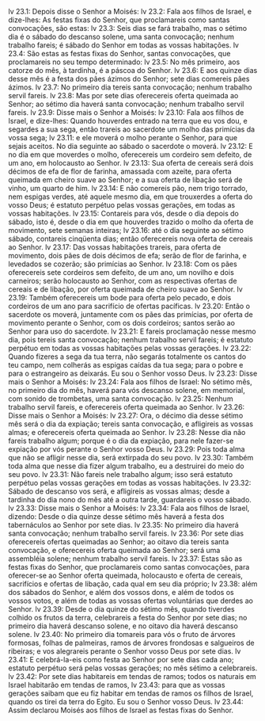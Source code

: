 lv 23.1: Depois disse o Senhor a Moisés:
lv 23.2: Fala aos filhos de Israel, e dize-lhes: As festas fixas do Senhor, que proclamareis como santas convocações, são estas:
lv 23.3: Seis dias se fará trabalho, mas o sétimo dia é o sábado do descanso solene, uma santa convocação; nenhum trabalho fareis; é sábado do Senhor em todas as vossas habitações.
lv 23.4: São estas as festas fixas do Senhor, santas convocações, que proclamareis no seu tempo determinado:
lv 23.5: No mês primeiro, aos catorze do mês, à tardinha, é a páscoa do Senhor.
lv 23.6: E aos quinze dias desse mês é a festa dos pães ázimos do Senhor; sete dias comereis pães ázimos.
lv 23.7: No primeiro dia tereis santa convocação; nenhum trabalho servil fareis.
lv 23.8: Mas por sete dias oferecereis oferta queimada ao Senhor; ao sétimo dia haverá santa convocação; nenhum trabalho servil fareis.
lv 23.9: Disse mais o Senhor a Moisés:
lv 23.10: Fala aos filhos de Israel, e dize-lhes: Quando houverdes entrado na terra que eu vos dou, e segardes a sua sega, então trareis ao sacerdote um molho das primícias da vossa sega;
lv 23.11: e ele moverá o molho perante o Senhor, para que sejais aceitos. No dia seguinte ao sábado o sacerdote o moverá.
lv 23.12: E no dia em que moverdes o molho, oferecereis um cordeiro sem defeito, de um ano, em holocausto ao Senhor.
lv 23.13: Sua oferta de cereais será dois décimos de efa de flor de farinha, amassada com azeite, para oferta queimada em cheiro suave ao Senhor; e a sua oferta de libação será de vinho, um quarto de him.
lv 23.14: E não comereis pão, nem trigo torrado, nem espigas verdes, até aquele mesmo dia, em que trouxerdes a oferta do vosso Deus; é estatuto perpétuo pelas vossas gerações, em todas as vossas habitações.
lv 23.15: Contareis para vós, desde o dia depois do sábado, isto é, desde o dia em que houverdes trazido o molho da oferta de movimento, sete semanas inteiras;
lv 23.16: até o dia seguinte ao sétimo sábado, contareis cinqüenta dias; então oferecereis nova oferta de cereais ao Senhor.
lv 23.17: Das vossas habitações trareis, para oferta de movimento, dois pães de dois décimos de efa; serão de flor de farinha, e levedados se cozerão; são primícias ao Senhor.
lv 23.18: Com os pães oferecereis sete cordeiros sem defeito, de um ano, um novilho e dois carneiros; serão holocausto ao Senhor, com as respectivas ofertas de cereais e de libação, por oferta queimada de cheiro suave ao Senhor.
lv 23.19: Também oferecereis um bode para oferta pelo pecado, e dois cordeiros de um ano para sacrifício de ofertas pacíficas.
lv 23.20: Então o sacerdote os moverá, juntamente com os pães das primícias, por oferta de movimento perante o Senhor, com os dois cordeiros; santos serão ao Senhor para uso do sacerdote.
lv 23.21: E fareis proclamação nesse mesmo dia, pois tereis santa convocação; nenhum trabalho servil fareis; é estatuto perpétuo em todas as vossas habitações pelas vossas gerações.
lv 23.22: Quando fizeres a sega da tua terra, não segarás totalmente os cantos do teu campo, nem colherás as espigas caídas da tua sega; para o pobre e para o estrangeiro as deixarás. Eu sou o Senhor vosso Deus.
lv 23.23: Disse mais o Senhor a Moisés:
lv 23.24: Fala aos filhos de Israel: No sétimo mês, no primeiro dia do mês, haverá para vós descanso solene, em memorial, com sonido de trombetas, uma santa convocação.
lv 23.25: Nenhum trabalho servil fareis, e oferecereis oferta queimada ao Senhor.
lv 23.26: Disse mais o Senhor a Moisés:
lv 23.27: Ora, o décimo dia desse sétimo mês será o dia da expiação; tereis santa convocação, e afligireis as vossas almas; e oferecereis oferta queimada ao Senhor.
lv 23.28: Nesse dia não fareis trabalho algum; porque é o dia da expiação, para nele fazer-se expiação por vós perante o Senhor vosso Deus.
lv 23.29: Pois toda alma que não se afligir nesse dia, será extirpada do seu povo.
lv 23.30: Também toda alma que nesse dia fizer algum trabalho, eu a destruirei do meio do seu povo.
lv 23.31: Não fareis nele trabalho algum; isso será estatuto perpétuo pelas vossas gerações em todas as vossas habitações.
lv 23.32: Sábado de descanso vos será, e afligireis as vossas almas; desde a tardinha do dia nono do mês até a outra tarde, guardareis o vosso sábado.
lv 23.33: Disse mais o Senhor a Moisés:
lv 23.34: Fala aos filhos de Israel, dizendo: Desde o dia quinze desse sétimo mês haverá a festa dos tabernáculos ao Senhor por sete dias.
lv 23.35: No primeiro dia haverá santa convocação; nenhum trabalho servil fareis.
lv 23.36: Por sete dias oferecereis ofertas queimadas ao Senhor; ao oitavo dia tereis santa convocação, e oferecereis oferta queimada ao Senhor; será uma assembléia solene; nenhum trabalho servil fareis.
lv 23.37: Estas são as festas fixas do Senhor, que proclamareis como santas convocações, para oferecer-se ao Senhor oferta queimada, holocausto e oferta de cereais, sacrifícios e ofertas de libação, cada qual em seu dia próprio;
lv 23.38: além dos sábados do Senhor, e além dos vossos dons, e além de todos os vossos votos, e além de todas as vossas ofertas voluntárias que derdes ao Senhor.
lv 23.39: Desde o dia quinze do sétimo mês, quando tiverdes colhido os frutos da terra, celebrareis a festa do Senhor por sete dias; no primeiro dia haverá descanso solene, e no oitavo dia haverá descanso solene.
lv 23.40: No primeiro dia tomareis para vós o fruto de árvores formosas, folhas de palmeiras, ramos de árvores frondosas e salgueiros de ribeiras; e vos alegrareis perante o Senhor vosso Deus por sete dias.
lv 23.41: E celebrá-la-eis como festa ao Senhor por sete dias cada ano; estatuto perpétuo será pelas vossas gerações; no mês sétimo a celebrareis.
lv 23.42: Por sete dias habitareis em tendas de ramos; todos os naturais em Israel habitarão em tendas de ramos,
lv 23.43: para que as vossas gerações saibam que eu fiz habitar em tendas de ramos os filhos de Israel, quando os tirei da terra do Egito. Eu sou o Senhor vosso Deus.
lv 23.44: Assim declarou Moisés aos filhos de Israel as festas fixas do Senhor.
